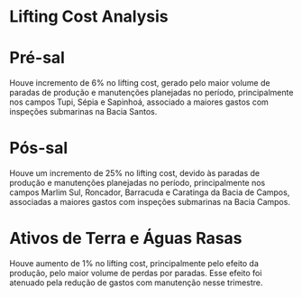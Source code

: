 # Lifting Cost Analysis

# Pré-sal

Houve incremento de 6% no lifting cost, gerado pelo maior volume de paradas de produção e manutenções planejadas no período, principalmente nos campos Tupi, Sépia e Sapinhoá, associado a maiores gastos com inspeções submarinas na Bacia Santos.

# Pós-sal

Houve um incremento de 25% no lifting cost, devido às paradas de produção e manutenções planejadas no período, principalmente nos campos Marlim Sul, Roncador, Barracuda e Caratinga da Bacia de Campos, associadas a maiores gastos com inspeções submarinas na Bacia Campos.

# Ativos de Terra e Águas Rasas

Houve aumento de 1% no lifting cost, principalmente pelo efeito da produção, pelo maior volume de perdas por paradas. Esse efeito foi atenuado pela redução de gastos com manutenção nesse trimestre.